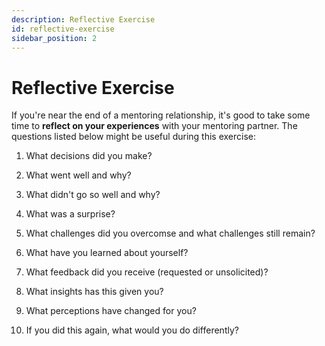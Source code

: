 ```yaml
---
description: Reflective Exercise
id: reflective-exercise
sidebar_position: 2
---
```


# Reflective Exercise

If you're near the end of a mentoring relationship, it's good to take some time to **reflect on your experiences** with your mentoring partner. The questions listed below might be useful during this exercise:

1. What decisions did you make?

2. What went well and why?

3. What didn't go so well and why?

4. What was a surprise?

5. What challenges did you overcomse and what challenges still remain?

6. What have you learned about yourself?

7. What feedback did you receive (requested or unsolicited)?

8. What insights has this given you?

9. What perceptions have changed for you?

10. If you did this again, what would you do differently?
